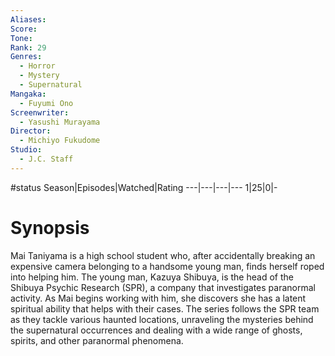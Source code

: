 ```yaml
---
Aliases:
Score:
Tone: 
Rank: 29
Genres:
  - Horror
  - Mystery
  - Supernatural
Mangaka:
  - Fuyumi Ono
Screenwriter:
  - Yasushi Murayama
Director:
  - Michiyo Fukudome
Studio:
  - J.C. Staff
---
```

#status
Season|Episodes|Watched|Rating
---|---|---|---
1|25|0|-

# Synopsis
Mai Taniyama is a high school student who, after accidentally breaking an expensive camera belonging to a handsome young man, finds herself roped into helping him. The young man, Kazuya Shibuya, is the head of the Shibuya Psychic Research (SPR), a company that investigates paranormal activity. As Mai begins working with him, she discovers she has a latent spiritual ability that helps with their cases. The series follows the SPR team as they tackle various haunted locations, unraveling the mysteries behind the supernatural occurrences and dealing with a wide range of ghosts, spirits, and other paranormal phenomena.